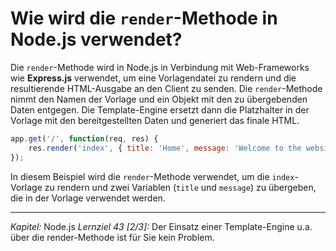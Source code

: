 # Wie wird die `render`-Methode in Node.js verwendet?

Die `render`-Methode wird in Node.js in Verbindung mit Web-Frameworks wie **Express.js** verwendet, um eine Vorlagendatei zu rendern und die resultierende HTML-Ausgabe an den Client zu senden. Die `render`-Methode nimmt den Namen der Vorlage und ein Objekt mit den zu übergebenden Daten entgegen. Die Template-Engine ersetzt dann die Platzhalter in der Vorlage mit den bereitgestellten Daten und generiert das finale HTML.

```javascript
app.get('/', function(req, res) {
    res.render('index', { title: 'Home', message: 'Welcome to the website!' });
});
```

In diesem Beispiel wird die `render`-Methode verwendet, um die `index`-Vorlage zu rendern und zwei Variablen (`title` und `message`) zu übergeben, die in der Vorlage verwendet werden.

---

_Kapitel:_ Node.js
_Lernziel 43 \[2/3\]:_ Der Einsatz einer Template-Engine u.a. über die render-Methode ist für Sie kein Problem.
